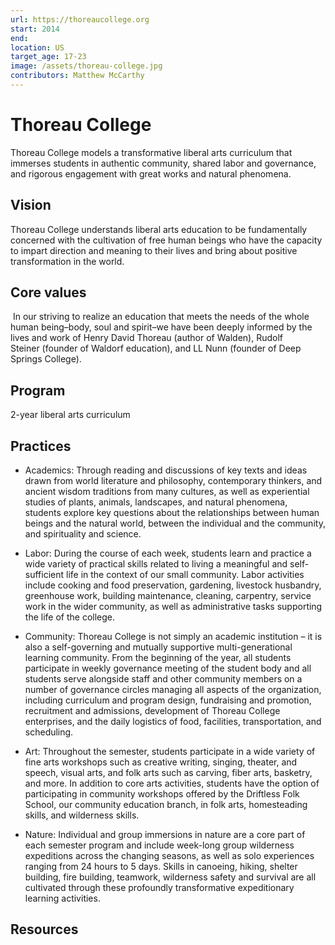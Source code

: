 ```yaml
---
url: https://thoreaucollege.org
start: 2014
end: 
location: US
target_age: 17-23
image: /assets/thoreau-college.jpg
contributors: Matthew McCarthy
---
```


# Thoreau College

Thoreau College models a transformative liberal arts curriculum that immerses students in authentic community, shared labor and governance, and rigorous engagement with great works and natural phenomena.

## Vision  

Thoreau College understands liberal arts education to be fundamentally concerned with the cultivation of free human beings who have the capacity to impart direction and meaning to their lives and bring about positive transformation in the world. 

## Core values 

 In our striving to realize an education that meets the needs of the whole human being–body, soul and spirit–we have been deeply informed by the lives and work of Henry David Thoreau (author of Walden), Rudolf Steiner (founder of Waldorf education), and LL Nunn (founder of Deep Springs College).

## Program

2-year liberal arts curriculum

## Practices 

- Academics: Through reading and discussions of key texts and ideas drawn from world literature and philosophy, contemporary thinkers, and ancient wisdom traditions from many cultures, as well as experiential studies of plants, animals, landscapes, and natural phenomena, students explore key questions about the relationships between human beings and the natural world, between the individual and the community, and spirituality and science. 

- Labor: During the course of each week, students learn and practice a wide variety of practical skills related to living a meaningful and self-sufficient life in the context of our small community. Labor activities include cooking and food preservation, gardening, livestock husbandry, greenhouse work, building maintenance, cleaning, carpentry, service work in the wider community, as well as administrative tasks supporting the life of the college.

- Community: Thoreau College is not simply an academic institution – it is also a self-governing and mutually supportive multi-generational learning community. From the beginning of the year, all students participate in weekly governance meeting of the student body and all students serve alongside staff and other community members on a number of governance circles managing all aspects of the organization, including curriculum and program design, fundraising and promotion, recruitment and admissions, development of Thoreau College enterprises, and the daily logistics of food, facilities, transportation, and scheduling. 

- Art: Throughout the semester, students participate in a wide variety of fine arts workshops such as creative writing, singing, theater, and speech, visual arts, and folk arts such as carving, fiber arts, basketry, and more. In addition to core arts activities, students have the option of participating in community workshops offered by the Driftless Folk School, our community education branch, in folk arts, homesteading skills, and wilderness skills. 

- Nature: Individual and group immersions in nature are a core part of each semester program and include week-long group wilderness expeditions across the changing seasons, as well as solo experiences ranging from 24 hours to 5 days. Skills in canoeing, hiking, shelter building, fire building, teamwork, wilderness safety and survival are all cultivated through these profoundly transformative expeditionary learning activities.

## Resources 


